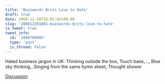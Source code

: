 ```yaml
---
title: 'Buzzwords Brits Love to Hate'
draft: true
date: 2008-12-20T18:02:03+00:00
slug: '200812201802-buzzwords-brits-love-to-hate'
is_tweet: true
tweet_info:
  id: '1068788893'
  type: 'post'
  is_thread: False
---
```




Hated business jargon in UK: Thinking outside the box, Touch base,..., Blue sky thinking,..Singing from the same hymn sheet, Thought shower

[Discussion](https://x.com/sytelus/status/1068788893)
